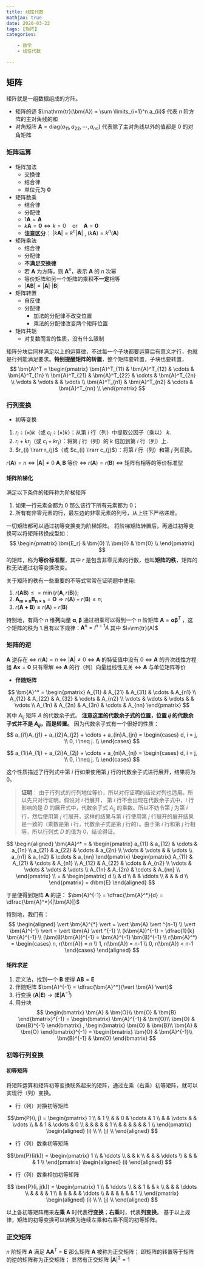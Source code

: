 ```yaml
---
title: 线性代数
mathjax: true
date: 2020-03-22
tags: [矩阵]
categories: 

    - 数学
    - 线性代数

---
```


## 矩阵

矩阵就是一组数据组成的方阵。

* 矩阵的迹 $\mathrm{tr}(\bm{A}) = \sum \limits_{i=1}^n a_{ii}$ 代表 $n$ 阶方阵的主对角线的和
* 对角矩阵 $\bm{A} = \mathrm{diag}(a_{11}, a_{22}, \cdots, a_{nn})$ 代表除了主对角线以外的值都是 $0$ 的对角矩阵

### 矩阵运算

* 矩阵加法
  * 交换律
  * 结合律
  * 单位元为 $\bm{0}$
* 矩阵数乘
  * 结合律
  * 分配律
  * $1 \bm{A} = \bm{A}$
  * $k \bm{A} = \bm{0} \Leftrightarrow k = 0 \quad \text{or} \quad \bm{A} = \bm{0}$
  * **注意区分**： $\vert k \bm{A} \vert = k^n \vert \bm{A} \vert$ , $( k \bm{A} ) = k^n ( \bm{A} )$
* 矩阵乘法
  * 结合律
  * 分配律
  * **不满足交换律**
  * 若 $\bm{A}$ 为方阵，则 $\bm{A}^n$，表示 $\bm{A}$ 的 $n$ 次幂
  * 等价矩阵和另一个矩阵的乘积**不一定**相等
  * $\vert \bm{A} \bm{B} \vert = \vert \bm{A} \vert \cdot \vert \bm{B} \vert$
* 矩阵转置
  * 自反律
  * 分配律
    * 加法的分配律不改变位置
    * 乘法的分配律改变两个矩阵位置
* 矩阵共轭
  * 对复数而言的性质，没有什么限制

矩阵分块后同样满足以上的运算律，不过每一个子块都要运算后有意义才行，也就是行列能满足要求。**特别提醒矩阵的转置**，整个矩阵要转置，子块也要转置，
$$
\bm{A}^T =
\begin{pmatrix}
\bm{A}^T_{11} & \bm{A}^T_{12} & \cdots & \bm{A}^T_{1n} \\
\bm{A}^T_{21} & \bm{A}^T_{22} & \cdots & \bm{A}^T_{2n} \\
\vdots        & \vdots        &        & \vdots        \\
\bm{A}^T_{n1} & \bm{A}^T_{n2} & \cdots & \bm{A}^T_{nn} \\
\end{pmatrix}
$$

### 行列变换

* 初等变换

1. $r_{i} \div(\times) k$（或 $c_{i} \div(\times) k$）：从第 $i$ 行（列）中提取公因子（乘以） $k$.
2. $r_{i} + kr_{j}$（或 $c_{i} + kr_{j}$）：将第 $j$ 行（列）的 $k$ 倍加到第 $i$ 行（列）上.
3. $r_{i} \lrarr r_{j}$（或 $c_{i} \lrarr c_{j}$）：将第 $i$ 行（列）和第 $j$ 列互换。

$r(\bm{A}) = n$ $\Leftrightarrow$ $\vert \bm{A} \vert \ne 0$
$\bm{A}, \bm{B}$ 等价 $\Leftrightarrow$ $r(\bm{A}) = r(\bm{B})$ $\Leftrightarrow$ 矩阵有相等的等价标准型

#### 矩阵阶梯化

满足以下条件的矩阵称为阶梯矩阵

1. 如果一行元素全都为 $0$ 那么该行下所有元素都为 $0$；
2. 所有有非零元素的行，最左边的非零元素的列号，从上往下严格递增。

一切矩阵都可以通过初等变换变为阶梯矩阵。
将阶梯矩阵转置后，再通过初等变换可以将矩阵转换成型如：
$$
\begin{pmatrix}
\bm{E_r} & \bm{0} \\
\bm{0}   & \bm{0} \\
\end{pmatrix}
$$
的矩阵，称为**等价标准型**，其中 $r$ 是包含非零元素的行数，也叫**矩阵的秩**，矩阵的秩无法通过初等变换改变。

关于矩阵的秩有一些重要的不等式常常在证明题中使用:

1. $r(\bm{AB}) \leq = \min \{r(\bm{A}, r(\bm{B})\}$;
2. $\bm{A_{m\times n}B_{n\times s}} = \bm{O} \Rightarrow r(\bm{A}) + r(\bm{B}) \le n$;
3. $r(\bm{A+B}) \le r(\bm{A}) + r(\bm{B})$

特别地，有两个 $n$ 维**列**向量 $\bm{\alpha}, \bm{\beta}$ 通过相乘可以得到一个 $n$ 阶矩阵 $\bm{A} = \bm{\alpha} \bm{\beta}^T$ ，这个矩阵的秩为 1.且有以下规律：$\bm{A}^n = l^{n-1}A$ 其中 $l=\rm{tr}(A)$

### 矩阵的逆

$\bm{A}$ 逆存在 $\Leftrightarrow$ $r(\bm{A}) = n$ $\Leftrightarrow$ $|\bm{A}| \neq 0$ $\Leftrightarrow$ $\bm{A}$ 的特征值中没有 0 $\Leftrightarrow$ $\bm{A}$ 的齐次线性方程组 $\bm{Ax} = \bm{0}$ 只有零解 $\Leftrightarrow$ $\bm{A}$ 的行（列）向量组线性无关 $\Leftrightarrow$ $\bm{A}$ 与单位矩阵等价

* **伴随矩阵**

$$
\bm{A}^* =
\begin{pmatrix}
A_{11} & A_{21} & A_{31} & \cdots & A_{n1} \\
A_{12} & A_{22} & A_{32} & \cdots & A_{n2} \\
\vdots & \vdots & \vdots &        & \vdots \\
A_{1n} & A_{2n} & A_{3n} & \cdots & A_{nn}
\end{pmatrix}
$$
其中 $A_{ij}$ 矩阵 $A$ 的代数余子式。
**注意这里的代数余子式的位置，位置 $ij$ 的代数余子式并不是 $A_{ij}$，而是转置。**
因为代数余子式有一个很好的性质：
$$
a_{i1}A_{j1} + a_{i2}A_{j2} + \cdots + a_{in}A_{jn} = \begin{cases}
d, i = j, \\
0, i \neq j. \\
\end{cases}
$$

$$
a_{1i}A_{1j} + a_{2i}A_{2j} + \cdots + a_{ni}A_{nj} =
\begin{cases}
d, i = j, \\
0, i \neq j. \\
\end{cases}
$$

这个性质描述了行列式中第 $i$ 行如果使用第 $j$ 行的代数余子式进行展开，结果将为0。

> **证明**：
> 由于行列式的行列地位等价，所以对行证明的结论对列也适用。所以先只对行证明。假设对 $i$ 行展开， 第 $i$ 行不会出现在代数余子式中，$i$ 行影响的是 $D$ 的展开式中，代数余子式 $A_{ij}$ 的乘数。所以不妨令第 $j$ 为第 $i$ 行，然后使用第 $j$ 行展开，这样的结果与第 $i$ 行使用第 $j$ 行展开的展开结果是一致的（乘数是第 $i$ 行，代数余子式是第 $j$ 行的）。由于第 $i$ 行和第 $j$ 行相等，所以行列式 $D$ 的值为 $0$，结论得证。

$$
\begin{aligned}
\bm{AA}^*
= &
\begin{pmatrix}
a_{11} & a_{12} & \cdots & a_{1n} \\
a_{21} & a_{22} & \cdots & a_{2n} \\
\vdots & \vdots &        & \vdots \\
a_{n1} & a_{n2} & \cdots & a_{nn}
\end{pmatrix}
\begin{pmatrix}
A_{11} & A_{21} & \cdots & A_{n1} \\
A_{12} & A_{22} & \cdots & A_{n2} \\
\vdots & \vdots & \vdots & \vdots \\
A_{1n} & A_{2n} & \cdots & A_{nn} \\
\end{pmatrix} \\
= &
\begin{pmatrix}
d \\
& d \\
& & \ddots \\
& & & d \\
\end{pmatrix}
= d\bm{E}
\end{aligned}
$$

于是便得到矩阵 $\bm{A}$ 的逆： $\bm{A}^{-1} = \dfrac{\bm{A}^*}{d} = \dfrac{\bm{A}^*}{|\bm{A}|}$

特别地，我们有：
$$
\begin{aligned}
\vert \bm{A}^{*} \vert = \vert \bm{A} \vert ^{n-1} \\
\vert \bm{A}^{-1} \vert = \vert \bm{A} \vert ^{-1} \\
(k\bm{A})^{-1} = \dfrac{1}{k} \bm{A}^{-1} \\
(\bm{B}\bm{A})^{-1} =  \bm{A}^{-1} \bm{B}^{-1} \\
r(\bm{A}^*) =
\begin{cases}
  n, r(\bm{A}) = n \\
  1, r(\bm{A}) = n-1 \\
  0, r(\bm{A}) < n-1
\end{cases}
\end{aligned}
$$

#### 矩阵求逆

1. 定义法，找到一个 $\bm{B}$ 使得 $\bm{A}\bm{B} = \bm{E}$
2. 伴随矩阵 $\bm{A}^{-1} = \dfrac{\bm{A}^*}{\vert \bm{A} \vert}$
3. 行变换 $(\bm{A} | \bm{E}) \to (\bm{E} | \bm{A}^{-1})$
4. 用分块
$$
\begin{bmatrix}
  \bm{A} & \bm{O}\\
  \bm{O} & \bm{B}
\end{bmatrix}^{-1} =
\begin{bmatrix}
  \bm{A}^{-1} & \bm{O}\\
  \bm{O} & \bm{B}^{-1}
\end{bmatrix} ,
\begin{bmatrix}
  \bm{O} & \bm{B}\\
  \bm{A} & \bm{O}
\end{bmatrix}^{-1} =
\begin{bmatrix}
  \bm{O} & \bm{A}^{-1}\\
  \bm{B}^{-1} & \bm{O}
\end{bmatrix}
$$

### 初等行列变换

#### 初等矩阵

将矩阵运算和矩阵初等变换联系起来的矩阵，通过左乘（右乘）初等矩阵，就可以实现行（列）变换。

* 行（列）对换初等矩阵

$$\bm{P}(i, j) =
\begin{pmatrix}
1 \\
& 1 \\
& & 0 & \cdots & 1 \\
& & \vdots & & \vdots \\
& & 1 & \cdots & 0 \\
& & & & & 1 \\
& & & & & & 1 \\
\end{pmatrix}
\begin{aligned}
(i) \\
\\
(j) \\
\end{aligned}
$$

* 行（列）数乘初等矩阵

$$\bm{P}(i(k)) =
\begin{pmatrix}
1 \\
& \ddots \\
& & k \\
& & & \ddots \\
& & & & 1 \\
\end{pmatrix}
\begin{aligned}
(i)
\end{aligned}
$$

* 行（列）数乘相加初等矩阵

$$
\bm{P}(i, j(k)) =
\begin{pmatrix}
1 \\
& \ddots \\
& & 1 & & k \\
& & & \ddots \\
& & & & 1 \\
& & & & & \ddots \\
& & & & & & 1 \\
\end{pmatrix}
\begin{aligned}
(i) \\
\\
(j) \\
\end{aligned}
$$

以上各初等矩阵用来**左乘** $\bm{A}$ 时代表**行变换**；**右乘**时，代表**列变换**。
基于以上规律，矩阵的初等变换可以转换为连续左乘和右乘不同的初等矩阵。

### 正交矩阵

$n$ 阶矩阵 $\bm{A}$ 满足 $\bm{AA}^T = \bm{E}$ 那么矩阵 $\bm{A}$ 被称为正交矩阵；
即矩阵的转置等于矩阵的逆的矩阵称为正交矩阵；
显然有正交矩阵 $|\bm{A}|^2 = 1$
